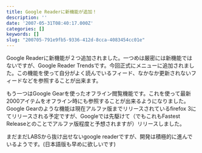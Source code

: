 ```yaml
---
title: Google Readerに新機能が追加！
description: ''
date: '2007-05-31T08:40:17.000Z'
categories: []
keywords: []
slug: "200705-791e9fb5-9336-412d-8cca-4083454cc01e"
---
```

Google Readerに新機能が２つ追加されました。一つめは厳密には新機能ではないですが、Google Reader Trendsです。今回正式にメニューに追加されました。この機能を使って自分がよく読んでいるフィード、なかなか更新されないフィードなどを参照することが出来ます。

もう一つはGoogle Gearを使ったオフライン閲覧機能です。これを使って最新2000アイテムをオフライン時にも参照することが出来るようになりました。Google Gearのような機能は現在アルファ版までリリースされているfirefox 3にてリリースされる予定ですが、Googleでは先駆けて（でもこれもFastest Releaseとのことでアルファ版程度と予想されますが）リリースしました。

まだまだLABSから抜け出せないgoogle readerですが、開発は積極的に進んでいるようです。(日本語版も早めに欲しいです)
